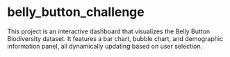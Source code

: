 # belly_button_challenge

This project is an interactive dashboard that visualizes the Belly Button Biodiversity dataset. It features a bar chart, bubble chart, and demographic information panel, all dynamically updating based on user selection.
